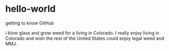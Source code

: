 # hello-world
getting to know GitHub

i blow glass and grow weed for a living in Colorado. 
I really enjoy living in Colorado and wish the rest of the United States could enjoy legal weed and MMJ.
